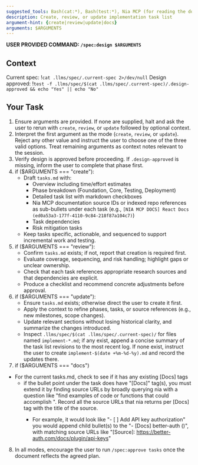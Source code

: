 ```yaml
---
suggested_tools: Bash(cat:*), Bash(test:*), Nia MCP (for reading the documentation sources in the task list!)
description: Create, review, or update implementation task list
argument-hint: {create|review|update|docs}
arguments: $ARGUMENTS
---
```


**USER PROVIDED COMMAND: `/spec:design $ARGUMENTS`**

## Context

Current spec: !`cat .llms/spec/.current-spec 2>/dev/null`
Design approved: !`test -f .llms/spec/$(cat .llms/spec/.current-spec)/.design-approved && echo "Yes" || echo "No"`

## Your Task

1. Ensure arguments are provided. If none are supplied, halt and ask the user to rerun with `create`, `review`, or `update` followed by optional context.
2. Interpret the first argument as the mode (`create`, `review`, or `update`). Reject any other value and instruct the user to choose one of the three valid options. Treat remaining arguments as context notes relevant to the session.
3. Verify design is approved before proceeding. If `.design-approved` is missing, inform the user to complete that phase first.
4. if ($ARGUMENTS === "create"):
   - Draft `tasks.md` with:
     - Overview including time/effort estimates
     - Phase breakdown (Foundation, Core, Testing, Deployment)
     - Detailed task list with markdown checkboxes
     - Nia MCP documentation source IDs or indexed repo references as sub-bullets under each task (e.g., `[NIA MCP DOCS] React Docs (ed0a53a3-177f-4110-9c84-218f87a104c7)`)
     - Task dependencies
     - Risk mitigation tasks
   - Keep tasks specific, actionable, and sequenced to support incremental work and testing.
5. if ($ARGUMENTS === "review"):
   - Confirm `tasks.md` exists; if not, report that creation is required first.
   - Evaluate coverage, sequencing, and risk handling; highlight gaps or unclear ownership.
   - Check that each task references appropriate research sources and that dependencies are explicit.
   - Produce a checklist and recommend concrete adjustments before approval.
6. if ($ARGUMENTS === "update"):
   - Ensure `tasks.md` exists; otherwise direct the user to create it first.
   - Apply the context to refine phases, tasks, or source references (e.g., new milestones, scope changes).
   - Update relevant sections without losing historical clarity, and summarize the changes introduced.
   - Inspect `.llms/spec/$(cat .llms/spec/.current-spec)/` for files named `implement-*.md`; if any exist, append a concise summary of the task list revisions to the most recent log. If none exist, instruct the user to create `implement-$(date +%m-%d-%y).md` and record the updates there.
7. if ($ARGUMENTS === "docs")

- For the current tasks.md, check to see if it has any existing [Docs] tags
  - if the bullet point under the task does have "[Docs]" tag(s), you must extend it by finding source URLs by broadly querying nia with a question like "find examples of code or functions that could accomplish <task requirement>". Record all the source URLs that nia returns per [Docs] tag with the title of the source.
    - For example, it would look like "- [ ] Add API key authorization" you would append child bullet(s) to the "- [Docs] better-auth (<source-id>)", with matching source URLs like "[Source]: <https://better-auth.com/docs/plugin/api-keys>"

8. In all modes, encourage the user to run `/spec:approve tasks` once the document reflects the agreed plan.
